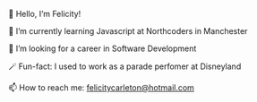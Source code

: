👋 Hello, I’m Felicity!

🌱 I’m currently learning Javascript at Northcoders in Manchester

👀 I’m looking for a career in Software Development

🪄 Fun-fact: I used to work as a parade perfomer at Disneyland

📫 How to reach me: felicitycarleton@hotmail.com
